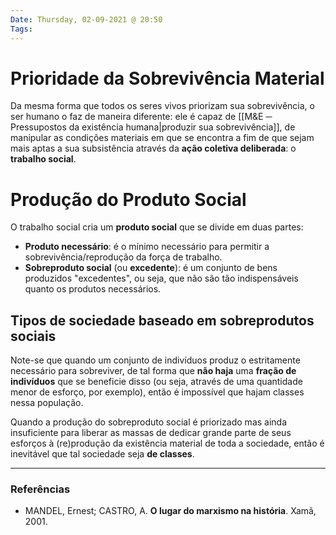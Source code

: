 ```yaml
---
Date: Thursday, 02-09-2021 @ 20:50
Tags:
---
```

# Prioridade da Sobrevivência Material
Da mesma forma que todos os seres vivos priorizam sua sobrevivência, o ser humano o faz de maneira diferente: ele é capaz de [[M&E ─ Pressupostos da existência humana|produzir sua sobrevivência]], de manipular as condições materiais em que se encontra a fim de que sejam mais aptas a sua subsistência através da **ação coletiva deliberada**: o **trabalho social**. 

# Produção do Produto Social
O trabalho social cria um **produto social** que se divide em duas partes:
- **Produto necessário**: é o mínimo necessário para permitir a sobrevivência/reprodução da força de trabalho. 
- **Sobreproduto social** (ou **excedente**): é um conjunto de bens produzidos "excedentes", ou seja, que não são tão indispensáveis quanto os produtos necessários. 

## Tipos de sociedade baseado em sobreprodutos sociais
Note-se que quando um conjunto de indivíduos produz o estritamente necessário para sobreviver, de tal forma que **não haja** uma **fração de indivíduos** que se beneficie disso (ou seja, através de uma quantidade menor de esforço, por exemplo), então é impossível que hajam classes nessa população. 

Quando a produção do sobreproduto social é priorizado mas ainda insuficiente para liberar as massas de dedicar grande parte de seus esforços à (re)produção da existência material de toda a sociedade, então é inevitável que tal sociedade seja **de classes**.




---
### Referências
- MANDEL, Ernest; CASTRO, A. **O lugar do marxismo na história**. Xamã, 2001.